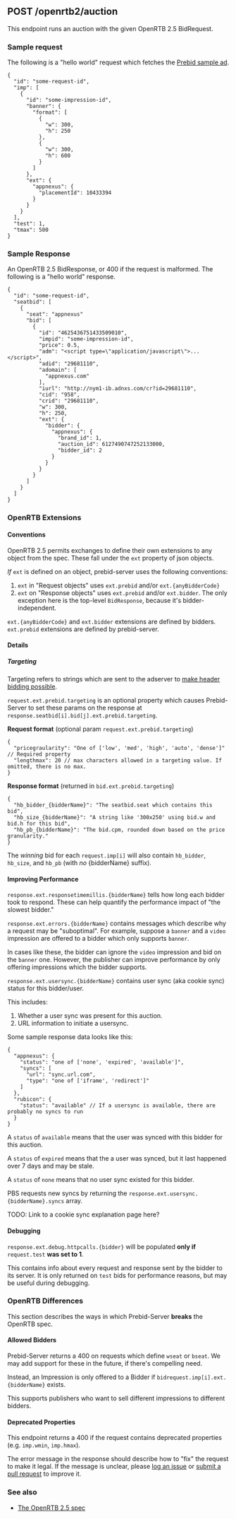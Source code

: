 ## POST /openrtb2/auction

This endpoint runs an auction with the given OpenRTB 2.5 BidRequest.

### Sample request

The following is a "hello world" request which fetches the [Prebid sample ad](http://prebid.org/examples/pbjs_demo.html).

```
{
  "id": "some-request-id",
  "imp": [
    {
      "id": "some-impression-id",
      "banner": {
        "format": [
          {
            "w": 300,
            "h": 250
          },
          {
            "w": 300,
            "h": 600
          }
        ]
      },
      "ext": {
        "appnexus": {
          "placementId": 10433394
        }
      }
    }
  ],
  "test": 1,
  "tmax": 500
}
```

### Sample Response

An OpenRTB 2.5 BidResponse, or 400 if the request is malformed. The following is a "hello world" response.

```
{
  "id": "some-request-id",
  "seatbid": [
    {
      "seat": "appnexus"
      "bid": [
        {
          "id": "4625436751433509010",
          "impid": "some-impression-id",
          "price": 0.5,
          "adm": "<script type=\"application/javascript\">...</script>",
          "adid": "29681110",
          "adomain": [
            "appnexus.com"
          ],
          "iurl": "http://nym1-ib.adnxs.com/cr?id=29681110",
          "cid": "958",
          "crid": "29681110",
          "w": 300,
          "h": 250,
          "ext": {
            "bidder": {
              "appnexus": {
                "brand_id": 1,
                "auction_id": 6127490747252133000,
                "bidder_id": 2
              }
            }
          }
        }
      ]
    }
  ]
}
```

### OpenRTB Extensions

#### Conventions

OpenRTB 2.5 permits exchanges to define their own extensions to any object from the spec.
These fall under the `ext` property of json objects.

_If_ `ext` is defined on an object, prebid-server uses the following conventions:

1. `ext` in "Request objects" uses `ext.prebid` and/or `ext.{anyBidderCode}`
2. `ext` on "Response objects" uses `ext.prebid` and/or `ext.bidder`.
The only exception here is the top-level `BidResponse`, because it's bidder-independent.

`ext.{anyBidderCode}` and `ext.bidder` extensions are defined by bidders.
`ext.prebid` extensions are defined by prebid-server.

#### Details

##### Targeting

Targeting refers to strings which are sent to the adserver to
[make header bidding possible](http://prebid.org/overview/intro.html#how-does-prebid-work).

`request.ext.prebid.targeting` is an optional property which causes Prebid-Server
to set these params on the response at `response.seatbid[i].bid[j].ext.prebid.targeting`.

**Request format** (optional param `request.ext.prebid.targeting`)

```
{
  "pricegraularity": "One of ['low', 'med', 'high', 'auto', 'dense']" // Required property
  "lengthmax": 20 // max characters allowed in a targeting value. If omitted, there is no max.
}
```

**Response format** (returned in `bid.ext.prebid.targeting`)

```
{
  "hb_bidder_{bidderName}": "The seatbid.seat which contains this bid",
  "hb_size_{bidderName}": "A string like '300x250' using bid.w and bid.h for this bid",
  "hb_pb_{bidderName}": "The bid.cpm, rounded down based on the price granularity."
}
```

The _winning_ bid for each `request.imp[i]` will also contain `hb_bidder`, `hb_size`, and `hb_pb`
(with _no_ {bidderName} suffix).

#### Improving Performance

`response.ext.responsetimemillis.{bidderName}` tells how long each bidder took to respond.
These can help quantify the performance impact of "the slowest bidder."

`response.ext.errors.{bidderName}` contains messages which describe why a request may be "suboptimal".
For example, suppose a `banner` and a `video` impression are offered to a bidder
which only supports `banner`.

In cases like these, the bidder can ignore the `video` impression and bid on the `banner` one.
However, the publisher can improve performance by only offering impressions which the bidder supports.

`response.ext.usersync.{bidderName}` contains user sync (aka cookie sync) status for this bidder/user.

This includes:

1. Whether a user sync was present for this auction.
2. URL information to initiate a usersync.

Some sample response data looks like this:

```
{
  "appnexus": {
    "status": "one of ['none', 'expired', 'available']",
    "syncs": [
      "url": "sync.url.com",
      "type": "one of ['iframe', 'redirect']"
    ]
  },
  "rubicon": {
    "status": "available" // If a usersync is available, there are probably no syncs to run
  }
}
```

A `status` of `available` means that the user was synced with this bidder for this auction.

A `status` of `expired` means that the a user was synced, but it last happened over 7 days and may be stale.

A `status` of `none` means that no user sync existed for this bidder.

PBS requests new syncs by returning the `response.ext.usersync.{bidderName}.syncs` array.

TODO: Link to a cookie sync explanation page here?

#### Debugging

`response.ext.debug.httpcalls.{bidder}` will be populated **only if** `request.test` **was set to 1**.

This contains info about every request and response sent by the bidder to its server.
It is only returned on `test` bids for performance reasons, but may be useful during debugging.

### OpenRTB Differences

This section describes the ways in which Prebid-Server **breaks** the OpenRTB spec.

#### Allowed Bidders

Prebid-Server returns a 400 on requests which define `wseat` or `bseat`.
We may add support for these in the future, if there's compelling need.

Instead, an Impression is only offered to a Bidder if `bidrequest.imp[i].ext.{bidderName}` exists.

This supports publishers who want to sell different impressions to different bidders.

#### Deprecated Properties

This endpoint returns a 400 if the request contains deprecated properties (e.g. `imp.wmin`, `imp.hmax`).

The error message in the response should describe how to "fix" the request to make it legal.
If the message is unclear, please [log an issue](https://github.com/prebid/prebid-server/issues)
or [submit a pull request](https://github.com/prebid/prebid-server/pulls) to improve it.


### See also

- [The OpenRTB 2.5 spec](https://www.iab.com/wp-content/uploads/2016/03/OpenRTB-API-Specification-Version-2-5-FINAL.pdf)
